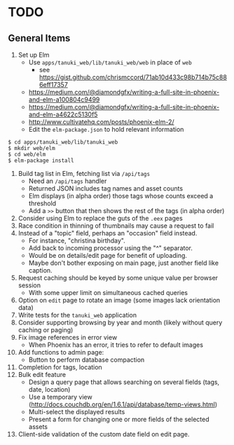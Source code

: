 # TODO

## General Items

1. Set up Elm
    - Use `apps/tanuki_web/lib/tanuki_web/web` in place of `web`
        + see https://gist.github.com/chrismccord/71ab10d433c98b714b75c886eff17357
    - https://medium.com/@diamondgfx/writing-a-full-site-in-phoenix-and-elm-a100804c9499
    - https://medium.com/@diamondgfx/writing-a-full-site-in-phoenix-and-elm-a4622c5130f5
    - http://www.cultivatehq.com/posts/phoenix-elm-2/
    - Edit the `elm-package.json` to hold relevant information

```
$ cd apps/tanuki_web/lib/tanuki_web
$ mkdir web/elm
$ cd web/elm
$ elm-package install
```
1. Build tag list in Elm, fetching list via `/api/tags`
    - Need an `/api/tags` handler
    - Returned JSON includes tag names and asset counts
    - Elm displays (in alpha order) those tags whose counts exceed a threshold
    - Add a `>>` button that then shows the rest of the tags (in alpha order)
1. Consider using Elm to replace the guts of the `.eex` pages
1. Race condition in thinning of thumbnails may cause a request to fail
1. Instead of a "topic" field, perhaps an "occasion" field instead.
    - For instance, "christina birthday".
    - Add back to incoming processor using the "^" separator.
    - Would be on details/edit page for benefit of uploading.
    - Maybe don't bother exposing on main page, just another field like caption.
1. Request caching should be keyed by some unique value per browser session
    - With some upper limit on simultaneous cached queries
1. Option on `edit` page to rotate an image (some images lack orientation data)
1. Write tests for the `tanuki_web` application
1. Consider supporting browsing by year and month (likely without query caching or paging)
1. Fix image references in error view
    - When Phoenix has an error, it tries to refer to default images
1. Add functions to admin page:
    - Button to perform database compaction
1. Completion for tags, location
1. Bulk edit feature
    - Design a query page that allows searching on several fields (tags, date, location)
    - Use a temporary view (http://docs.couchdb.org/en/1.6.1/api/database/temp-views.html)
    - Multi-select the displayed results
    - Present a form for changing one or more fields of the selected assets
1. Client-side validation of the custom date field on edit page.
